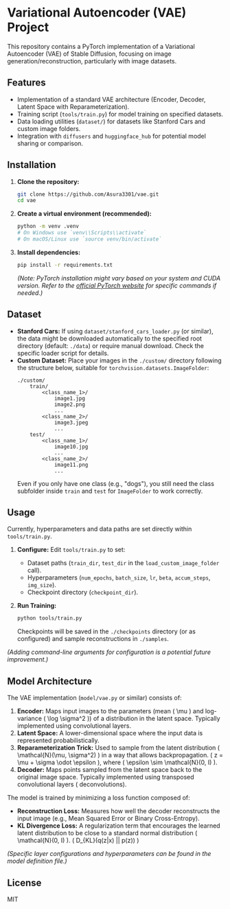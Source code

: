 # Variational Autoencoder (VAE) Project

This repository contains a PyTorch implementation of a Variational Autoencoder (VAE) of Stable Diffusion, focusing on image generation/reconstruction, particularly with image datasets.

## Features

*   Implementation of a standard VAE architecture (Encoder, Decoder, Latent Space with Reparameterization).
*   Training script (`tools/train.py`) for model training on specified datasets.
*   Data loading utilities (`dataset/`) for datasets like Stanford Cars and custom image folders.
*   Integration with `diffusers` and `huggingface_hub` for potential model sharing or comparison.

## Installation

1.  **Clone the repository:**
    ```bash
    git clone https://github.com/Asura3301/vae.git
    cd vae
    ```

2.  **Create a virtual environment (recommended):**
    ```bash
    python -m venv .venv
    # On Windows use `venv\\Scripts\\activate`
    # On macOS/Linux use `source venv/bin/activate`
    ```

3.  **Install dependencies:**
    ```bash
    pip install -r requirements.txt
    ```
    *(Note: PyTorch installation might vary based on your system and CUDA version. Refer to the [official PyTorch website](https://pytorch.org/get-started/locally/) for specific commands if needed.)*

## Dataset

*   **Stanford Cars:** If using `dataset/stanford_cars_loader.py` (or similar), the data might be downloaded automatically to the specified root directory (default: `./data`) or require manual download. Check the specific loader script for details.
*   **Custom Dataset:** Place your images in the `./custom/` directory following the structure below, suitable for `torchvision.datasets.ImageFolder`:
    ```
    ./custom/
        train/
            <class_name_1>/
                image1.jpg
                image2.png
                ...
            <class_name_2>/
                image3.jpeg
                ...
        test/
            <class_name_1>/
                image10.jpg
                ...
            <class_name_2>/
                image11.png
                ...
    ```
    Even if you only have one class (e.g., "dogs"), you still need the class subfolder inside `train` and `test` for `ImageFolder` to work correctly.

## Usage

Currently, hyperparameters and data paths are set directly within `tools/train.py`.

1.  **Configure:** Edit `tools/train.py` to set:
    *   Dataset paths (`train_dir`, `test_dir` in the `load_custom_image_folder` call).
    *   Hyperparameters (`num_epochs`, `batch_size`, `lr`, `beta`, `accum_steps`, `img_size`).
    *   Checkpoint directory (`checkpoint_dir`).

2.  **Run Training:**
    ```bash
    python tools/train.py
    ```
    Checkpoints will be saved in the `./checkpoints` directory (or as configured) and sample reconstructions in `./samples`.

*(Adding command-line arguments for configuration is a potential future improvement.)*

## Model Architecture

The VAE implementation (`model/vae.py` or similar) consists of:

1.  **Encoder:** Maps input images to the parameters (mean \( \mu \) and log-variance \( \log \sigma^2 \)) of a distribution in the latent space. Typically implemented using convolutional layers.
2.  **Latent Space:** A lower-dimensional space where the input data is represented probabilistically.
3.  **Reparameterization Trick:** Used to sample from the latent distribution \( \mathcal{N}(\mu, \sigma^2) \) in a way that allows backpropagation. \( z = \mu + \sigma \odot \epsilon \), where \( \epsilon \sim \mathcal{N}(0, I) \).
4.  **Decoder:** Maps points sampled from the latent space back to the original image space. Typically implemented using transposed convolutional layers ( deconvolutions).

The model is trained by minimizing a loss function composed of:
*   **Reconstruction Loss:** Measures how well the decoder reconstructs the input image (e.g., Mean Squared Error or Binary Cross-Entropy).
*   **KL Divergence Loss:** A regularization term that encourages the learned latent distribution to be close to a standard normal distribution \( \mathcal{N}(0, I) \). \( D_{KL}(q(z|x) || p(z)) \)

*(Specific layer configurations and hyperparameters can be found in the model definition file.)*

## License

MIT